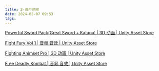 ```yaml
---
title: 2-资产购买
date: 2024-05-07 09:53
tags:
---
```

[Powerful Sword Pack(Great Sword + Katana) | 3D 动画 | Unity Asset Store](https://assetstore.unity.com/packages/3d/animations/powerful-sword-pack-great-sword-katana-183324)

[Fight Fury Vol 1 | 音频 音效 | Unity Asset Store](https://assetstore.unity.com/packages/audio/sound-fx/fight-fury-vol-1-254093)

[Fighting Animset Pro | 3D 动画 | Unity Asset Store](https://assetstore.unity.com/packages/3d/animations/fighting-animset-pro-64666)

[Free Deadly Kombat | 音频 音效 | Unity Asset Store](https://assetstore.unity.com/packages/audio/sound-fx/free-deadly-kombat-228835)